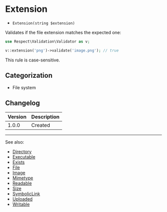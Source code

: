 # Extension

- `Extension(string $extension)`

Validates if the file extension matches the expected one:

```php
use Respect\Validation\Validator as v;

v::extension('png')->validate('image.png'); // true
```

This rule is case-sensitive.

## Categorization

- File system

## Changelog

Version | Description
--------|-------------
  1.0.0 | Created

***
See also:

- [Directory](Directory.md)
- [Executable](Executable.md)
- [Exists](Exists.md)
- [File](File.md)
- [Image](Image.md)
- [Mimetype](Mimetype.md)
- [Readable](Readable.md)
- [Size](Size.md)
- [SymbolicLink](SymbolicLink.md)
- [Uploaded](Uploaded.md)
- [Writable](Writable.md)
